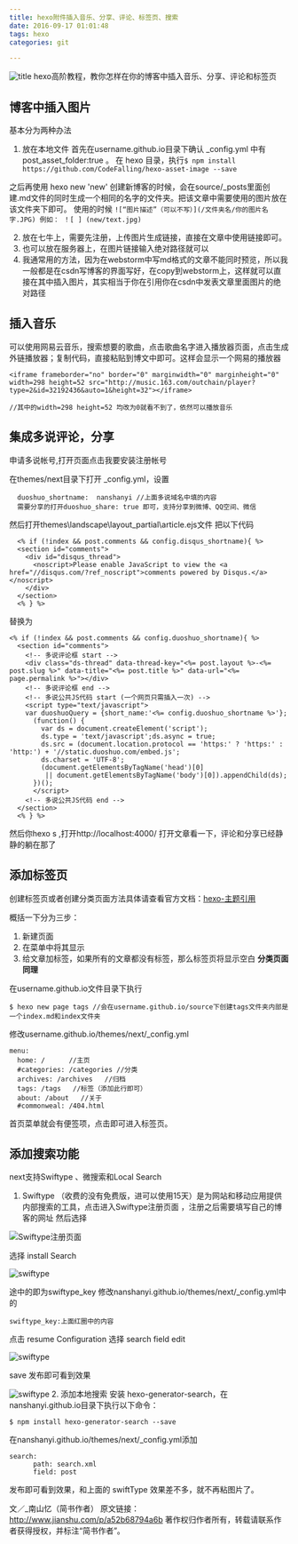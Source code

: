 ```yaml
---
title: hexo附件插入音乐、分享、评论、标签页、搜索
date: 2016-09-17 01:01:48
tags: hexo 
categories: git

---
```

![title](http://img.blog.csdn.net/20170810182823396?watermark/2/text/aHR0cDovL2Jsb2cuY3Nkbi5uZXQvc3Vuc2hpbmU5NDAzMjY=/font/5a6L5L2T/fontsize/400/fill/I0JBQkFCMA==/dissolve/70/gravity/SouthEast)
hexo高阶教程，教你怎样在你的博客中插入音乐、分享、评论和标签页
<!--more-->

博客中插入图片
----------
基本分为两种办法
1. 放在本地文件
首先在username.github.io目录下确认 _config.yml 中有 post_asset_folder:true 。
在 hexo 目录，执行`$ npm install https://github.com/CodeFalling/hexo-asset-image --save`

之后再使用 hexo new 'new' 创建新博客的时候，会在source/_posts里面创建.md文件的同时生成一个相同的名字的文件夹。把该文章中需要使用的图片放在该文件夹下即可。
使用的时候
`![“图片描述”（可以不写）](/文件夹名/你的图片名字.JPG)
例如：
！[ ] (new/text.jpg)`

2. 放在七牛上，需要先注册，上传图片生成链接，直接在文章中使用链接即可。
3. 也可以放在服务器上，在图片链接输入绝对路径就可以
4. 我通常用的方法，因为在webstorm中写md格式的文章不能同时预览，所以我一般都是在csdn写博客的界面写好，在copy到webstorm上，这样就可以直接在其中插入图片，其实相当于你在引用你在csdn中发表文章里面图片的绝对路径


插入音乐
-------
可以使用网易云音乐，搜索想要的歌曲，点击歌曲名字进入播放器页面，点击生成外链播放器；复制代码，直接粘贴到博文中即可。这样会显示一个网易的播放器

```
<iframe frameborder="no" border="0" marginwidth="0" marginheight="0" width=298 height=52 src="http://music.163.com/outchain/player?type=2&id=32192436&auto=1&height=32"></iframe>

//其中的width=298 height=52 均改为0就看不到了，依然可以播放音乐
```


集成多说评论，分享
---------

申请多说帐号,打开页面点击我要安装注册帐号

在themes/next目录下打开 _config.yml，设置

```
  duoshuo_shortname:  nanshanyi //上面多说域名中填的内容
  需要分享的打开duoshuo_share: true 即可，支持分享到微博、QQ空间、微信
```

然后打开themes\landscape\layout_partial\article.ejs文件
把以下代码
```
  <% if (!index && post.comments && config.disqus_shortname){ %>
  <section id="comments">
    <div id="disqus_thread">
      <noscript>Please enable JavaScript to view the <a href="//disqus.com/?ref_noscript">comments powered by Disqus.</a></noscript>
    </div>
  </section>
  <% } %>
```
替换为
```
<% if (!index && post.comments && config.duoshuo_shortname){ %>
  <section id="comments">
    <!-- 多说评论框 start -->
    <div class="ds-thread" data-thread-key="<%= post.layout %>-<%= post.slug %>" data-title="<%= post.title %>" data-url="<%= page.permalink %>"></div>
    <!-- 多说评论框 end -->
    <!-- 多说公共JS代码 start (一个网页只需插入一次) -->
    <script type="text/javascript">
    var duoshuoQuery = {short_name:'<%= config.duoshuo_shortname %>'};
      (function() {
        var ds = document.createElement('script');
        ds.type = 'text/javascript';ds.async = true;
        ds.src = (document.location.protocol == 'https:' ? 'https:' : 'http:') + '//static.duoshuo.com/embed.js';
        ds.charset = 'UTF-8';
        (document.getElementsByTagName('head')[0]
         || document.getElementsByTagName('body')[0]).appendChild(ds);
      })();
      </script>
    <!-- 多说公共JS代码 end -->
  </section>
  <% } %>
```
然后你hexo s ,打开http://localhost:4000/ 打开文章看一下，评论和分享已经静静的躺在那了


添加标签页
------
创建标签页或者创建分类页面方法具体请查看官方文档：[hexo-主题引用](http://theme-next.iissnan.com/theme-settings.html)

概括一下分为三步：
1. 新建页面
2. 在菜单中将其显示
3. 给文章加标签，如果所有的文章都没有标签，那么标签页将显示空白
**分类页面同理**

在username.github.io文件目录下执行
```
$ hexo new page tags //会在username.github.io/source下创建tags文件夹内部是一个index.md和index文件夹
```
修改username.github.io/themes/next/_config.yml
```
menu:
  home: /      //主页
  #categories: /categories //分类
  archives: /archives   //归档
  tags: /tags   //标签（添加此行即可）
  about: /about   //关于
  #commonweal: /404.html
```
首页菜单就会有便签项，点击即可进入标签页。

添加搜索功能
-------
next支持Swiftype 、微搜索和Local Search
1. Swiftype （收费的没有免费版，进可以使用15天）是为网站和移动应用提供内部搜索的工具，点击进入Swiftype注册页面 ，注册之后需要填写自己的博客的网址
然后选择

![Swiftype注册页面](http://upload-images.jianshu.io/upload_images/966908-7aed60a7543e2571.png?imageMogr2/auto-orient/strip%7CimageView2/2)

选择 install Search

![swiftype](http://upload-images.jianshu.io/upload_images/966908-8cfb4600366ab1c0.png?imageMogr2/auto-orient/strip%7CimageView2/2)


途中的即为swiftype_key
修改nanshanyi.github.io/themes/next/_config.yml中的
```
swiftype_key:上面红圈中的内容
```

点击 resume Configuration 选择 search field edit

![swiftype](http://upload-images.jianshu.io/upload_images/966908-6673e77e95e084da.png?imageMogr2/auto-orient/strip%7CimageView2/2/w/1240)


save
发布即可看到效果

![swiftype](http://upload-images.jianshu.io/upload_images/966908-fd0c0885439ef44d.png?imageMogr2/auto-orient/strip%7CimageView2/2)
2. 添加本地搜索
安装 hexo-generator-search，在nanshanyi.github.io目录下执行以下命令：
```
$ npm install hexo-generator-search --save
```
在nanshanyi.github.io/themes/next/_config.yml添加
```
search:
      path: search.xml
      field: post
```

发布即可看到效果，和上面的 swiftType 效果差不多，就不再粘图片了。

文／_南山忆（简书作者）
原文链接：http://www.jianshu.com/p/a52b68794a6b
著作权归作者所有，转载请联系作者获得授权，并标注“简书作者”。